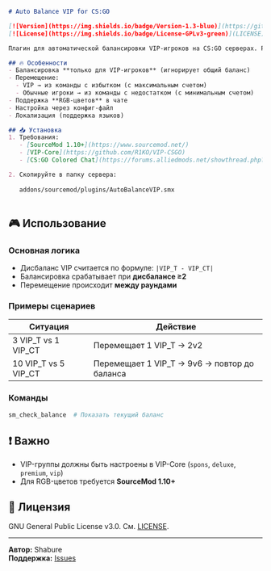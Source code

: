 ```markdown
# Auto Balance VIP for CS:GO

[![Version](https://img.shields.io/badge/Version-1.3-blue)](https://github.com/Shabure/autobalance-vip)
[![License](https://img.shields.io/badge/License-GPLv3-green)](LICENSE)

Плагин для автоматической балансировки VIP-игроков на CS:GO серверах. Решает проблему дисбаланса между командами по количеству VIP-игроков, сохраняя общий баланс сервера.

## 🔥 Особенности
- Балансировка **только для VIP-игроков** (игнорирует общий баланс)
- Перемещение:
  - VIP → из команды с избытком (с максимальным счетом)
  - Обычные игроки → из команды с недостатком (с минимальным счетом)
- Поддержка **RGB-цветов** в чате
- Настройка через конфиг-файл
- Локализация (поддержка языков)

## 📥 Установка
1. Требования:
   - [SourceMod 1.10+](https://www.sourcemod.net/)
   - [VIP-Core](https://github.com/R1KO/VIP-CSGO)
   - [CS:GO Colored Chat](https://forums.alliedmods.net/showthread.php?t=267743)

2. Скопируйте в папку сервера:
  
   addons/sourcemod/plugins/AutoBalanceVIP.smx
 


```

## 🎮 Использование
### Основная логика
- Дисбаланс VIP считается по формуле: `|VIP_T - VIP_CT|`
- Балансировка срабатывает при **дисбалансе ≥2**
- Перемещение происходит **между раундами**

### Примеры сценариев
| Ситуация | Действие |
|----------|----------|
| 3 VIP_T vs 1 VIP_CT | Перемещает 1 VIP_T → 2v2 |
| 10 VIP_T vs 5 VIP_CT | Перемещает 1 VIP_T → 9v6 → повтор до баланса |

### Команды
```bash
sm_check_balance  # Показать текущий баланс
```


## ❗ Важно
- VIP-группы должны быть настроены в VIP-Core (`spons`, `deluxe`, `premium`, `vip`)
- Для RGB-цветов требуется **SourceMod 1.10+**

## 📄 Лицензия
GNU General Public License v3.0. См. [LICENSE](LICENSE).

---
**Автор:** Shabure  
**Поддержка:** [Issues](https://github.com/yourname/autobalance-vip/issues)
```
